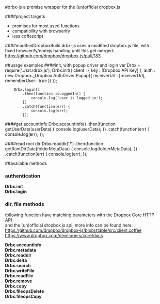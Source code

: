 #drbx-js
a promise wrapper for the (un)official dropbox.js

####project targets
- promises for most used functions
- compatibility with browserify
- less coffescript

####modifiedDropboxBuild
drbx-js uses a modified dropbox.js file, with fixed browserify/nodejs handling
until this get merged: https://github.com/dropbox/dropbox-js/pull/183

##usage examples
####init, with popup driver and login
    var Drbx = require('../src/drbx.js');
        Drbx.init({
            client  : { key : [Dropbox API Key] },
            auth    : new Dropbox._Dropbox.AuthDriver.Popup({
                receiverUrl     : [receiverUrl],
                rememberUser    : true
            })
        });
     
        Drbx.login()
            .then(function isLoggedIn() {
                console.log('user is logged in');
            })
            .catch(function(err) {
                console.log(err);
            });


####get accountInfo
    Drbx.accountInfo()
        .then(function getUserData(userData) {
        	console.log(userData);
        })
        .catch(function(err) {
        	console.log(err);
        });

####read root dir
    Drbx.readdir('/')
        .then(function getRootDirData(folderMetaData) {
        	console.log(folderMetaData);
        })
        .catch(function(err) {
        	console.log(err);
        });


##available methods
### authentication
**Drbx.init**  
**Drbx.login**  

### dir, file methods
following function have matching parameters with the Dropbox Core HTTP API  
and the (un)official dropbox js api, more info can be found here:  
https://github.com/dropbox/dropbox-js/blob/stable/src/client.coffee  
https://www.dropbox.com/developers/core/docs

**Drbx.accountInfo**  
**Drbx.metadata**  
**Drbx.readdir**  
**Drbx.delta**  
**Drbx.search**  
**Drbx.writeFile**  
**Drbx.readFile**  
**Drbx.remove**  
**Drbx.copy**  
**Drbx.fileopsDelete**  
**Drbx.fileopsCopy**  
